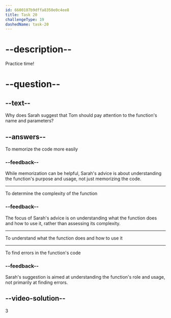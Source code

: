 ```yaml
---
id: 6600107b9dffa8350e0c4ee8
title: Task 20
challengeType: 19
dashedName: task-20
---
```


<!--
AUDIO REFERENCE:
Sarah: That's a great question. First, you should pay attention to the function's name and parameters. It can give you an idea of what the function does and how to use it.
-->

# --description--

Practice time! 

# --question--

## --text--

Why does Sarah suggest that Tom should pay attention to the function's name and parameters?

## --answers--

To memorize the code more easily

### --feedback--

While memorization can be helpful, Sarah's advice is about understanding the function's purpose and usage, not just memorizing the code.

---

To determine the complexity of the function

### --feedback--

The focus of Sarah's advice is on understanding what the function does and how to use it, rather than assessing its complexity.

---

To understand what the function does and how to use it

---

To find errors in the function's code

### --feedback--

Sarah's suggestion is aimed at understanding the function's role and usage, not primarily at finding errors.

## --video-solution--

3
